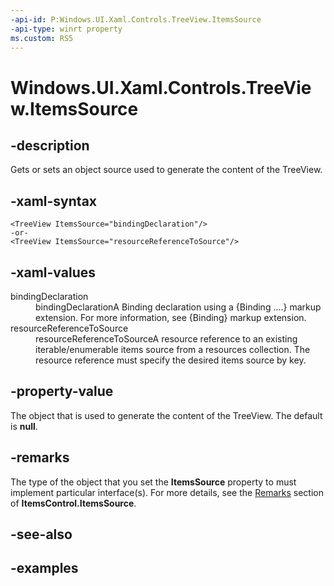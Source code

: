 ```yaml
---
-api-id: P:Windows.UI.Xaml.Controls.TreeView.ItemsSource
-api-type: winrt property
ms.custom: RS5
---
```


<!-- Property syntax.
public object ItemsSource { get;  set; }
-->

# Windows.UI.Xaml.Controls.TreeView.ItemsSource

## -description

Gets or sets an object source used to generate the content of the TreeView.

## -xaml-syntax

```xaml
<TreeView ItemsSource="bindingDeclaration"/>
-or-
<TreeView ItemsSource="resourceReferenceToSource"/>
```

## -xaml-values

<dl><dt>bindingDeclaration</dt><dd>bindingDeclarationA Binding declaration using a {Binding ....} markup extension. For more information, see {Binding} markup extension.</dd>
<dt>resourceReferenceToSource</dt><dd>resourceReferenceToSourceA resource reference to an existing iterable/enumerable items source from a resources collection. The resource reference must specify the desired items source by key.</dd>
</dl>

## -property-value

The object that is used to generate the content of the TreeView. The default is **null**.

## -remarks

The type of the object that you set the **ItemsSource** property to must implement particular interface(s). For more details, see the [Remarks](/uwp/api/windows.ui.xaml.controls.itemscontrol.itemssource#remarks) section of **ItemsControl.ItemsSource**.

## -see-also

## -examples

